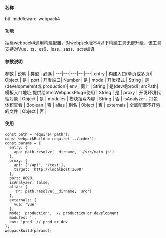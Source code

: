#### 名称
btf-middleware-webpack4
#### 功能
抽离webpack4通用构建配置，对webpack版本4以下构建工具无缝升级，该工具支持对Vue、ts、es6、less、sass、scss编译
#### 参数说明
参数 | 说明 | 类型 | 必选 |
---|---|---|---|---|
entry | 构建入口(单页或多页)| Object | 是 |
port | 开发端口| Number | 是 |
mode | 开发模式 | String | 是 (developmemnt或 production)|
env | 同上 |  String | 是(dev或prod)|
srcPath| 模板入口地址,提供给htmlWebpackPlugin使用 | String | 是 | 
proxy | 开发环境代理对象 | Object | 是 |
modules | 模块搜索内容 | String | 否 |
isAnalyzer | 打包体积查看 | Boolean | 否 |
alias | 别名 | Object | 否 |
externals | 全局配置不打包的文件 | Object | 否 |
#### 使用
```
const path = require('path');
const webpackBuild = require('../index');
const params = {
  entry: {
    app: path.resolve(__dirname, './src/main.js')
  },
  proxy: {
    api: ['/api', '/test'],
    target: 'http://localhost:3000'
  },
  port: 8090,
  isAnalyzer: false,
  alias: {
    '@': path.resolve(__dirname, 'src')
  },
  externals: {
    vue: 'Vue'
  },
  mode: 'production',  // production or development
  modules: '',
  env: 'prod' // prod or dev
};
webpackBuild(params);
```
